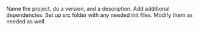 Name the project, do a version, and a description. Add additional dependencies. Set up src folder with any needed init files. Modify them as needed as well. 
